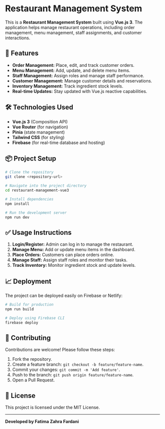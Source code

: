 # Restaurant Management System

This is a **Restaurant Management System** built using **Vue.js 3**. The application helps manage restaurant operations, including order management, menu management, staff assignments, and customer interactions.

## 🚀 Features
- **Order Management:** Place, edit, and track customer orders.
- **Menu Management:** Add, update, and delete menu items.
- **Staff Management:** Assign roles and manage staff performance.
- **Customer Management:** Manage customer details and reservations.
- **Inventory Management:** Track ingredient stock levels.
- **Real-time Updates:** Stay updated with Vue.js reactive capabilities.

## 🛠️ Technologies Used
- **Vue.js 3** (Composition API)
- **Vue Router** (for navigation)
- **Pinia** (state management)
- **Tailwind CSS** (for styling)
- **Firebase** (for real-time database and hosting)

## 📦 Project Setup
```bash
# Clone the repository
git clone <repository-url>

# Navigate into the project directory
cd restaurant-management-vue3

# Install dependencies
npm install

# Run the development server
npm run dev
```



## ✅ Usage Instructions
1. **Login/Register:** Admin can log in to manage the restaurant.
2. **Manage Menu:** Add or update menu items in the dashboard.
3. **Place Orders:** Customers can place orders online.
4. **Manage Staff:** Assign staff roles and monitor their tasks.
5. **Track Inventory:** Monitor ingredient stock and update levels.

## 📈 Deployment
The project can be deployed easily on Firebase or Netlify:
```bash
# Build for production
npm run build

# Deploy using Firebase CLI
firebase deploy
```

## 📧 Contributing
Contributions are welcome! Please follow these steps:
1. Fork the repository.
2. Create a feature branch: `git checkout -b feature/feature-name`.
3. Commit your changes: `git commit -m 'Add feature'`.
4. Push to the branch: `git push origin feature/feature-name`.
5. Open a Pull Request.

## 📄 License
This project is licensed under the MIT License.

---

**Developed by Fatima Zahra Fardani**

